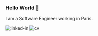 ### Hello World 👋
I am a Software Engineer working in Paris.

[<img align="left" alt="linked-in" src="https://img.shields.io/badge/linkedin-%230077B5.svg?&style=for-the-badge&logo=linkedin&logoColor=white" />](https://www.linkedin.com/in/ulyssetassidis)
[<img align="left" alt="cv" src="https://img.shields.io/badge/_-cv-grey?style=for-the-badge&logo=github" />](https://ulyssetsd.github.io/)
